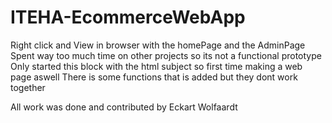 # ITEHA-EcommerceWebApp

Right click and View in browser with the homePage and the AdminPage
Spent way too much time on other projects so its not a functional prototype
Only started this block with the html subject so first time making a web page aswell
There is some functions that is added but they dont work together 

All work was done and contributed by Eckart Wolfaardt
